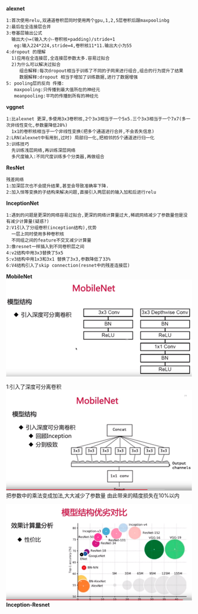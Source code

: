 **alexnet**
````
1:首次使用relu,双通道卷积层同时使用两个gpu,1,2,5层卷积后跟maxpoolinbg
2:最后在全连接层合并
3:卷基层输出公式  
  输出大小=(输入大小-卷积核+padding)/stride+1
   eg:输入224*224,stride=4,卷积核11*11.输出大小为55
4:dropout 的理解
  1)应用在全连接层,全连接层参数太多.容易过拟合
  2)为什么可以解决过拟合
     组合解释:每次dropout相当于训练了不同的子网来进行组合,组合的行为提升了结果
     数据解释:dropout 相当于增加了训练数据,进行了数据增强
5: pooling层的反向 传播:
   maxpooling:只传播到最大值所在的神经元
   meanpooling:平均的传播到所有的神经元
````

**vggnet**
````
1:比alexnet 更深,多使用3x3卷积核,2个3x3相当于一个5x5.三个3x3相当于一个7x7(多一次非线性变化,参数量降低28%)
  1x1的卷积核相当于一个非线性变换(把多个通道进行合并,不会丢失信息)
2:LRN(alexnet中有用到,过时) 局部归一化,把相邻的5个通道进行归一化
3:训练技巧
  先训练浅层网络,再训练深层网络
  多尺度输入:不同尺度训练多个分类器,再做组合
````

**ResNet**
````
残差网络
1:加深层次也不会提升结果,甚至会导致准确率下降.
2:加入恒等变换的子结构来解决问题,直接引入两层前的输入加和后进行relu
````

**InceptionNet**
````
1:遇到的问题是更深的网络容易过拟合,更深的网络计算量过大,稀疏网络减少了参数量但是没有减少计算量(疑惑?)
2:V1引入了分组卷积(inception结构),优势
  一层上同时使用多种卷积核
  不同组之间的feature不交叉减少计算量
3:像resnet一样插入到不同卷积层之间
4:v2结构中用3x3替换了5x5
5:v3结构中用1x3和3x1 替换了3x3,参数降低了33%
6:V4结构引入了skip connection(resnet中的残差连接层)
````

**MobileNet**
![avatar](image/mobilenet.png)


1:引入了深度可分离卷积
![avatar](image/深度可分离卷积.png)
把参数中的乘法变成加法,大大减少了参数量
由此带来的精度损失在10%以内

![avatar](image/模型对比.png)
**Inception-Resnet**


